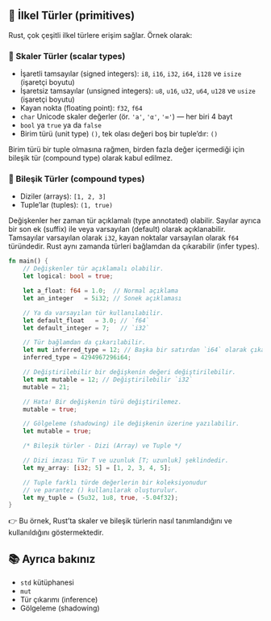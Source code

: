 ## 🧩 İlkel Türler (primitives)

Rust, çok çeşitli ilkel türlere erişim sağlar. Örnek olarak:

### 🔢 Skaler Türler (scalar types)

* İşaretli tamsayılar (signed integers): `i8`, `i16`, `i32`, `i64`, `i128` ve `isize` (işaretçi boyutu)
* İşaretsiz tamsayılar (unsigned integers): `u8`, `u16`, `u32`, `u64`, `u128` ve `usize` (işaretçi boyutu)
* Kayan nokta (floating point): `f32`, `f64`
* `char` Unicode skaler değerler (ör. `'a'`, `'α'`, `'∞'`) — her biri 4 bayt
* `bool` ya `true` ya da `false`
* Birim türü (unit type) `()`, tek olası değeri boş bir tuple’dır: `()`

Birim türü bir tuple olmasına rağmen, birden fazla değer içermediği için bileşik tür (compound type) olarak kabul edilmez.

### 🧱 Bileşik Türler (compound types)

* Diziler (arrays): `[1, 2, 3]`
* Tuple’lar (tuples): `(1, true)`

Değişkenler her zaman tür açıklamalı (type annotated) olabilir. Sayılar ayrıca bir son ek (suffix) ile veya varsayılan (default) olarak açıklanabilir. Tamsayılar varsayılan olarak `i32`, kayan noktalar varsayılan olarak `f64` türündedir. Rust aynı zamanda türleri bağlamdan da çıkarabilir (infer types).

```rust
fn main() {
    // Değişkenler tür açıklamalı olabilir.
    let logical: bool = true;

    let a_float: f64 = 1.0;  // Normal açıklama
    let an_integer   = 5i32; // Sonek açıklaması

    // Ya da varsayılan tür kullanılabilir.
    let default_float   = 3.0; // `f64`
    let default_integer = 7;   // `i32`

    // Tür bağlamdan da çıkarılabilir.
    let mut inferred_type = 12; // Başka bir satırdan `i64` olarak çıkarılır.
    inferred_type = 4294967296i64;

    // Değiştirilebilir bir değişkenin değeri değiştirilebilir.
    let mut mutable = 12; // Değiştirilebilir `i32`
    mutable = 21;

    // Hata! Bir değişkenin türü değiştirilemez.
    mutable = true;

    // Gölgeleme (shadowing) ile değişkenin üzerine yazılabilir.
    let mutable = true;

    /* Bileşik türler - Dizi (Array) ve Tuple */

    // Dizi imzası Tür T ve uzunluk [T; uzunluk] şeklindedir.
    let my_array: [i32; 5] = [1, 2, 3, 4, 5];

    // Tuple farklı türde değerlerin bir koleksiyonudur
    // ve parantez () kullanılarak oluşturulur.
    let my_tuple = (5u32, 1u8, true, -5.04f32);
}
```

👉 Bu örnek, Rust’ta skaler ve bileşik türlerin nasıl tanımlandığını ve kullanıldığını göstermektedir.

## 📚 Ayrıca bakınız

* `std` kütüphanesi
* `mut`
* Tür çıkarımı (inference)
* Gölgeleme (shadowing)
